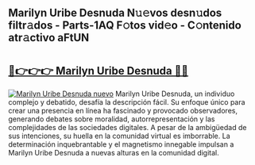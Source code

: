 ## Marilyn Uribe Desnuda N𝚞𝚎vos desn𝚞dos filtr𝚊dos - Parts-1AQ F𝚘tos vid𝚎o - C𝚘ntenido atr𝚊ctivo aFtUN

# <h2><a href="http://mb4r1lq.tromn.icu/?c=Marilyn+Uribe+Desnuda">🔗👉👉👉 Marilyn Uribe Desnuda 🔗🔗</a></h2>

[![Marilyn Uribe Desnuda nuevo](https://i.imgur.com/pEAQMta.gif)](http://mb4r1lq.tromn.icu/?c=Marilyn+Uribe+Desnuda)
Marilyn Uribe Desnuda, un individuo complejo y debatido, desafía la descripción fácil. Su enfoque único para crear una presencia en línea ha fascinado y provocado observadores, generando debates sobre moralidad, autorrepresentación y las complejidades de las sociedades digitales. A pesar de la ambigüedad de sus intenciones, su huella en la comunidad virtual es imborrable. La determinación inquebrantable y el magnetismo innegable impulsan a Marilyn Uribe Desnuda a nuevas alturas en la comunidad digital.
